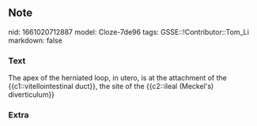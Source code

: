 ## Note
nid: 1661020712887
model: Cloze-7de96
tags: GSSE::!Contributor::Tom_Li
markdown: false

### Text
<div>
  The apex of the herniated loop, in utero, is at the attachment of
  the {{c1::vitellointestinal duct}}, the site of the {{c2::ileal
  (Meckel's) diverticulum}}
</div>

### Extra

